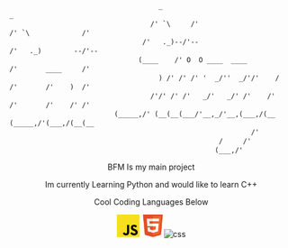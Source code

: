 ```
                                     _                                           _                    
                                   /' `\     /'                                /' `\             /'   
                                 /'   ._)--/'--                              /'   ._)        --/'--   
                                (____    /' O  O ____  ____                /'       ____     /'       
                                     ) /' /' /' '  _/''  _/'/'    /      /'       /'    )  /'         
                                   /'/' /' /'   _/'   _/' /'    /'     /'       /'    /' /'           
                          (_____,/' (__(__(___/'__,_/'__,(___,/(__    (_____,/'(___,/(__(__           
                                                            /'                                        
                                                    /     /'                                          
                                                   (___,/' 
```
<p align="center">BFM Is my main project</p>
<p align="center">Im currently Learning Python and would like to learn C++</p>
<p align="center">Cool Coding Languages Below</p>

<p align="center"><img src="https://raw.githubusercontent.com/StiizzyCat/StiizzyCat/main/Assets/Assets/Javascript.png" alt="JavaScript" width="40" height="40"/> <img src="https://raw.githubusercontent.com/StiizzyCat/StiizzyCat/main/Assets/Assets/HTML.png" alt="HTML" width="40" height="40"/><image src="https://raw.githubusercontent.com/StiizzyCat/StiizzyCat/main/Assets/Assets/CSS.png" alt="css" width="40" height="40"/>
